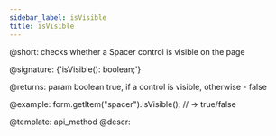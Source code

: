 ```yaml
---
sidebar_label: isVisible
title: isVisible
---          
```


@short: checks whether a Spacer control is visible on the page

@signature: {'isVisible(): boolean;'}

@returns:
param   boolean     true, if a control is visible, otherwise - false

@example:
form.getItem("spacer").isVisible(); // -> true/false


@template: api_method
@descr:


